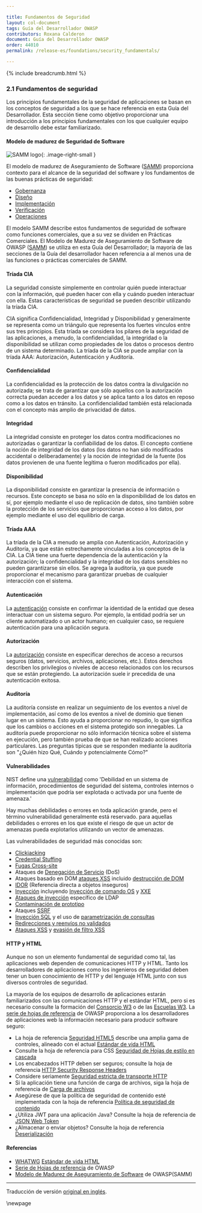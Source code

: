 ```yaml
---

title: Fundamentos de Seguridad
layout: col-document
tags: Guía del Desarrollador OWASP
contributors: Roxana Calderon
document: Guía del Desarrollador OWASP
order: 44010
permalink: /release-es/foundations/security_fundamentals/

---
```


{% include breadcrumb.html %}

<style type="text/css">
.image-right-small {
  height: 26px;
  display: block;
  margin-left: auto;
  margin-right: auto;
  float: right;
}
</style>

### 2.1 Fundamentos de seguridad

Los principios fundamentales de la seguridad de aplicaciones se basan en los conceptos de seguridad
a los que se hace referencia en esta Guía del Desarrollador.
Esta sección tiene como objetivo proporcionar una introducción a los principios fundamentales
con los que cualquier equipo de desarrollo debe estar familiarizado.

#### Modelo de madurez de Seguridad de Software

![SAMM logo](../../../assets/images/logos/samm.png "OWASP SAMM"){: .image-right-small }

El modelo de madurez de Aseguramiento de Software ([SAMM][samm]) proporciona contexto para el alcance
de la seguridad del software y los fundamentos de las buenas prácticas de seguridad:

* [Gobernanza][sammg]
* [Diseño][sammd]
* [Implementación][sammi]
* [Verificación][sammv]
* [Operaciones][sammo]

El modelo SAMM describe estos fundamentos de seguridad de software como funciones comerciales,
que a su vez se dividen en Prácticas Comerciales.
El Modelo de Madurez de Aseguramiento de Software de OWASP ([SAMM][samm]) se utiliza en esta Guía del Desarrollador;
la mayoría de las secciones de la Guía del desarrollador hacen referencia a al menos una de las funciones
o prácticas comerciales de SAMM.

#### Tríada CIA

La seguridad consiste simplemente en controlar quién puede interactuar con la información,
qué pueden hacer con ella y cuándo pueden interactuar con ella.
Estas características de seguridad se pueden describir utilizando la tríada CIA.

CIA significa Confidencialidad, Integridad y Disponibilidad y generalmente se representa como un triángulo
que representa los fuertes vínculos entre sus tres principios.
Esta tríada se considera los pilares de la seguridad de las aplicaciones, a menudo, la confidencialidad, la integridad
o la disponibilidad se utilizan como propiedades de los datos o procesos dentro de un sistema determinado.
La tríada de la CIA se puede ampliar con la tríada AAA: Autorización, Autenticación y Auditoría.

#### Confidencialidad

La confidencialidad es la protección de los datos contra la divulgación no autorizada;
se trata de garantizar que sólo aquellos con la autorización correcta puedan acceder a los datos
y se aplica tanto a los datos en reposo como a los datos en tránsito.
La confidencialidad también está relacionada con el concepto más amplio de privacidad de datos.

#### Integridad

La integridad consiste en proteger los datos contra modificaciones no autorizadas
o garantizar la confiabilidad de los datos.
El concepto contiene la noción de integridad de los datos (los datos no han sido modificados accidental
o deliberadamente) y la noción de integridad de la fuente (los datos provienen de una fuente legítima
o fueron modificados por ella).

#### Disponibilidad

La disponibilidad consiste en garantizar la presencia de información o recursos.
Este concepto se basa no sólo en la disponibilidad de los datos en sí,
por ejemplo mediante el uso de replicación de datos,
sino también sobre la protección de los servicios que proporcionan acceso a los datos,
por ejemplo mediante el uso del equilibrio de carga.

#### Tríada AAA

La tríada de la CIA a menudo se amplía con Autenticación, Autorización y Auditoría,
ya que están estrechamente vinculadas a los conceptos de la CIA.
La CIA tiene una fuerte dependencia de la autenticación y la autorización;
la confidencialidad y la integridad de los datos sensibles no pueden garantizarse sin ellos.
Se agrega la auditoría, ya que puede proporcionar el mecanismo para garantizar pruebas de cualquier interacción
con el sistema.

#### Autenticación

La [autenticación][csauthn] consiste en confirmar la identidad de la entidad que desea interactuar con un sistema seguro.
Por ejemplo, la entidad podría ser un cliente automatizado o un actor humano;
en cualquier caso, se requiere autenticación para una aplicación segura.

#### Autorización

La [autorización][csauthz] consiste en especificar derechos de acceso a recursos seguros
(datos, servicios, archivos, aplicaciones, etc.).
Estos derechos describen los privilegios o niveles de acceso relacionados con los recursos que se están protegiendo.
La autorización suele ir precedida de una autenticación exitosa.

#### Auditoría

La auditoría consiste en realizar un seguimiento de los eventos a nivel de implementación,
así como de los eventos a nivel de dominio que tienen lugar en un sistema.
Esto ayuda a proporcionar no repudio, lo que significa que los cambios o acciones en el sistema protegido son innegables.
La auditoría puede proporcionar no sólo información técnica sobre el sistema en ejecución,
pero también prueba de que se han realizado acciones particulares.
Las preguntas típicas que se responden mediante la auditoría son "¿Quién hizo Qué, Cuándo y potencialmente Cómo?"

#### Vulnerabilidades

NIST define una [vulnerabilidad][nistvuln] como 'Debilidad en un sistema de información,
procedimientos de seguridad del sistema, controles internos o implementación que podría ser explotada
o activada por una fuente de amenaza.'

Hay muchas debilidades o errores en toda aplicación grande, pero el término vulnerabilidad generalmente está reservado.
para aquellas debilidades o errores en los que existe el riesgo de que un actor de amenazas pueda explotarlos utilizando
un vector de amenazas.

Las vulnerabilidades de seguridad más conocidas son:

* [Clickjacking][csclick]
* [Credential Stuffing][cscreds]
* [Fugas Cross-site][csxsleaks]
* Ataques de [Denegación de Servicio][csdos] (DoS)
* Ataques basado en DOM [ataques XSS][csdom] incluido [destrucción de DOM][csdomclub]
* [IDOR][csidor] (Referencia directa a objetos inseguros)
* [Inyección][csinjection] incluyendo [Inyección de comando OS][csosinjection] y [XXE][csxxe]
* [Ataques de inyección][csldap] específico de LDAP
* [Contaminación de prototipo][csproto]
* Ataques [SSRF][csssrf]
* [Inyección SQL][cssql] y el uso de [parametrización de consultas][csquery]
* [Redirecciones y reenvíos no validados][csredirect]
* [Ataques XSS][csxss] y [evasión de filtro XSS][csxssevade]

#### HTTP y HTML

Aunque no son un elemento fundamental de seguridad como tal, las aplicaciones web dependen de comunicaciones HTTP y HTML.
Tanto los desarrolladores de aplicaciones como los ingenieros de seguridad deben tener un buen conocimiento de HTTP
y del lenguaje HTML junto con sus diversos controles de seguridad.

La mayoría de los equipos de desarrollo de aplicaciones estarán familiarizados con las comunicaciones HTTP
y el estándar HTML, pero si es necesario consulte la formación del [Consorcio W3][w3consortium]
o de las [Escuelas W3][w3schools].
La [serie de hojas de referencia][cheatsheets] de OWASP proporciona a los desarrolladores de aplicaciones web
la información necesario para producir software seguro:

* La hoja de referencia [Seguridad HTML5][cshtml5] describe una amplia gama de controles,
  alineado con el actual [Estándar de vida HTML][htmlliving]
* Consulte la hoja de referencia para CSS [Seguridad de Hojas de estilo en cascada][cscss]
* Los encabezados HTTP deben ser seguros; consulte la hoja de referencia [HTTP Security Response Headers][csheaders]
* Considere seriamente [Seguridad estricta de transporte HTTP][csstrict]
* Si la aplicación tiene una función de carga de archivos, siga la hoja de referencia de [Carga de archivos][csfile]
* Asegúrese de que la política de seguridad de contenido esté implementada con la hoja de referencia
  [Política de seguridad de contenido][cscsp]
* ¿Utiliza JWT para una aplicación Java? Consulte la hoja de referencia de [JSON Web Token][csjwt]
* ¿Almacenar o enviar objetos? Consulte la hoja de referencia [Deserialización][csserial]

#### Referencias

* [WHATWG][whatwg] [Estándar de vida HTML][htmlliving]
* [Serie de Hojas de referencia][cheatsheets] de OWASP
* [Modelo de Madurez de Aseguramiento de Software][samm] de OWASP(SAMM)

----

Traducción de versión [original en inglés][release0401].

[cheatsheets]: https://cheatsheetseries.owasp.org/
[csclick]: https://cheatsheetseries.owasp.org/cheatsheets/Clickjacking_Defense_Cheat_Sheet
[cscreds]: https://cheatsheetseries.owasp.org/cheatsheets/Credential_Stuffing_Prevention_Cheat_Sheet
[cscsp]: https://cheatsheetseries.owasp.org/cheatsheets/Content_Security_Policy_Cheat_Sheet
[cscss]: https://cheatsheetseries.owasp.org/cheatsheets/Securing_Cascading_Style_Sheets_Cheat_Sheet
[csdom]: https://cheatsheetseries.owasp.org/cheatsheets/DOM_based_XSS_Prevention_Cheat_Sheet
[csdomclub]: https://cheatsheetseries.owasp.org/cheatsheets/DOM_Clobbering_Prevention_Cheat_Sheet
[csdos]: https://cheatsheetseries.owasp.org/cheatsheets/Denial_of_Service_Cheat_Sheet
[csidor]: https://cheatsheetseries.owasp.org/cheatsheets/Insecure_Direct_Object_Reference_Prevention_Cheat_Sheet
[csinjection]: https://cheatsheetseries.owasp.org/cheatsheets/Injection_Prevention_Cheat_Sheet
[csosinjection]: https://cheatsheetseries.owasp.org/cheatsheets/OS_Command_Injection_Defense_Cheat_Sheet
[csldap]: https://cheatsheetseries.owasp.org/cheatsheets/LDAP_Injection_Prevention_Cheat_Sheet
[csproto]: https://cheatsheetseries.owasp.org/cheatsheets/Prototype_Pollution_Prevention_Cheat_Sheet
[csauthn]: https://cheatsheetseries.owasp.org/cheatsheets/Authentication_Cheat_Sheet
[csauthz]: https://cheatsheetseries.owasp.org/cheatsheets/Authorization_Cheat_Sheet
[csfile]: https://cheatsheetseries.owasp.org/cheatsheets/File_Upload_Cheat_Sheet
[csheaders]: https://cheatsheetseries.owasp.org/cheatsheets/HTTP_Headers_Cheat_Sheet
[cshtml5]: https://cheatsheetseries.owasp.org/cheatsheets/HTML5_Security_Cheat_Sheet
[csjwt]: https://cheatsheetseries.owasp.org/cheatsheets/JSON_Web_Token_for_Java_Cheat_Sheet
[csredirect]: https://cheatsheetseries.owasp.org/cheatsheets/Unvalidated_Redirects_and_Forwards_Cheat_Sheet
[csserial]: https://cheatsheetseries.owasp.org/cheatsheets/Deserialization_Cheat_Sheet
[cssql]: https://cheatsheetseries.owasp.org/cheatsheets/SQL_Injection_Prevention_Cheat_Sheet
[csquery]: https://cheatsheetseries.owasp.org/cheatsheets/Query_Parameterization_Cheat_Sheet
[csssrf]:  https://cheatsheetseries.owasp.org/cheatsheets/Server_Side_Request_Forgery_Prevention_Cheat_Sheet
[csstrict]: https://cheatsheetseries.owasp.org/cheatsheets/HTTP_Strict_Transport_Security_Cheat_Sheet
[csxss]: https://cheatsheetseries.owasp.org/cheatsheets/Cross_Site_Scripting_Prevention_Cheat_Sheet
[csxsleaks]: https://cheatsheetseries.owasp.org/cheatsheets/XS_Leaks_Cheat_Sheet
[csxssevade]: https://cheatsheetseries.owasp.org/cheatsheets/XSS_Filter_Evasion_Cheat_Sheet
[csxxe]: https://cheatsheetseries.owasp.org/cheatsheets/XML_External_Entity_Prevention_Cheat_Sheet
[release0401]: https://github.com/OWASP/www-project-developer-guide/blob/main/release/04-foundations/01-security-fundamentals.md
[htmlliving]: https://html.spec.whatwg.org/multipage/
[nistvuln]: https://csrc.nist.gov/glossary/term/vulnerability
[samm]: https://owaspsamm.org/about/
[sammd]: https://owaspsamm.org/model/design/
[sammg]: https://owaspsamm.org/model/governance/
[sammi]: https://owaspsamm.org/model/implementation/
[sammo]: https://owaspsamm.org/model/operations/
[sammv]: https://owaspsamm.org/model/verification/
[w3consortium]: https://www.w3.org/
[w3schools]: https://www.w3schools.com/html/
[whatwg]: https://whatwg.org/

\newpage
